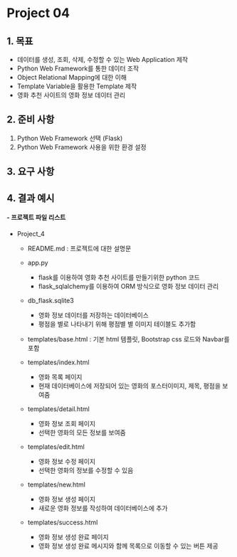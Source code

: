# Project 04

## 1. 목표
- 데이터를 생성, 조회, 삭제, 수정할 수 있는 Web Application 제작
- Python Web Framework를 통한 데이터 조작
- Object Relational Mapping에 대한 이해
- Template Variable을 활용한 Template 제작
- 영화 추천 사이트의 영화 정보 데이터 관리

## 2. 준비 사항
1. Python Web Framework 선택 (Flask)
2. Python Web Framework 사용을 위한 환경 설정

## 3. 요구 사항

## 4. 결과 예시

#### - 프로젝트 파일 리스트
- Project_4
    - README.md : 프로젝트에 대한 설명문  
    - app.py
    	- flask를 이용하여 영화 추천 사이트를 만들기위한 python 코드
    	- flask_sqlalchemy를 이용하여 ORM 방식으로 영화 정보 데이터 관리
    
	- db_flask.sqlite3
		- 영화 정보 데이터를 저장하는 데이터베이스
		- 평점을 별로 나타내기 위해 평점별 별 이미지 테이블도 추가함
	
    - templates/base.html : 기본 html 템플릿, Bootstrap css 로드와 Navbar를 포함

    - templates/index.html
    	- 영화 목록 페이지
    	- 현재 데이터베이스에 저장되어 있는 영화의 포스터이미지, 제목, 평점을 보여줌

    - templates/detail.html
        - 영화 정보 조회 페이지
    	- 선택한 영화의 모든 정보를 보여줌

    - templates/edit.html
        - 영화 정보 수정 페이지
    	- 선택한 영화의 정보를 수정할 수 있음

    - templates/new.html
        - 영화 정보 생성 페이지
        - 새로운 영화 정보를 작성하여 데이터베이스에 추가

    - templates/success.html
        - 영화 정보 생성 완료 페이지
        - 영화 정보 생성 완료 메시지와 함께 목록으로 이동할 수 있는 버튼 제공